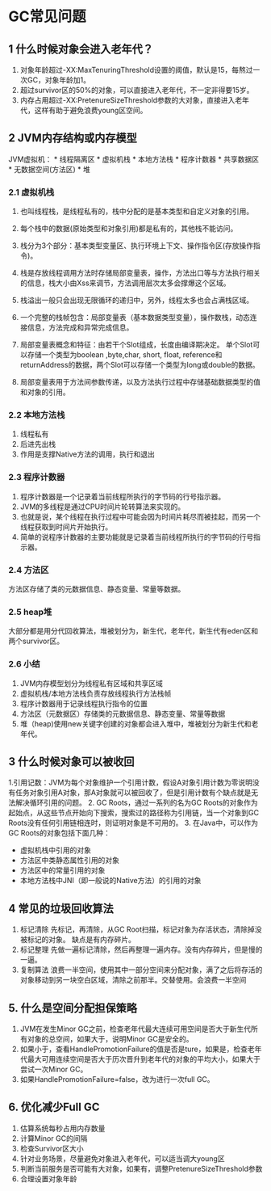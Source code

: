 # GC常见问题

## 1 什么时候对象会进入老年代？
1. 对象年龄超过-XX:MaxTenuringThreshold设置的阈值，默认是15，每熬过一次GC，对象年龄加1。
2. 超过survivor区的50%的对象，可以直接进入老年代，不一定非得要15岁。
3. 内存占用超过-XX:PretenureSizeThreshold参数的大对象，直接进入老年代，这样有助于避免浪费young区空间。

## 2 JVM内存结构或内存模型
JVM虚拟机：
	* 线程隔离区
		* 虚拟机栈
		* 本地方法栈
		* 程序计数器
	* 共享数据区
		* 无数据空间(方法区)
		* 堆
### 2.1 虚拟机栈
1. 也叫线程栈，是线程私有的，栈中分配的是基本类型和自定义对象的引用。
2. 每个栈中的数据(原始类型和对象引用)都是私有的，其他栈不能访问。
3. 栈分为3个部分：基本类型变量区、执行环境上下文、操作指令区(存放操作指令)。

4. 栈是存放线程调用方法时存储局部变量表，操作，方法出口等与方法执行相关的信息，栈大小由Xss来调节，方法调用层次太多会撑爆这个区域。
5. 栈溢出一般只会出现无限循环的递归中，另外，线程太多也会占满栈区域。
6. 一个完整的栈帧包含：局部变量表（基本数据类型变量），操作数栈，动态连接信息，方法完成和异常完成信息。
7. 局部变量表概念和特征：由若干个Slot组成，长度由编译期决定。
单个Slot可以存储一个类型为boolean ,byte,char, short, float, reference和returnAddress的数据，两个Slot可以存储一个类型为long或double的数据。
8. 局部变量表用于方法间参数传递，以及方法执行过程中存储基础数据类型的值和对象的引用。
### 2.2 本地方法栈
1. 线程私有
2. 后进先出栈
3. 作用是支撑Native方法的调用，执行和退出
### 2.3 程序计数器
1. 程序计数器是一个记录着当前线程所执行的字节码的行号指示器。
2. JVM的多线程是通过CPU时间片轮转算法来实现的。
3. 也就是说，某个线程在执行过程中可能会因为时间片耗尽而被挂起，而另一个线程获取到时间片开始执行。
4. 简单的说程序计数器的主要功能就是记录着当前线程所执行的字节码的行号指示器。

### 2.4 方法区
方法区存储了类的元数据信息、静态变量、常量等数据。
### 2.5 heap堆
大部分都是用分代回收算法，堆被划分为，新生代，老年代，新生代有eden区和两个survivor区。
### 2.6 小结
1. JVM内存模型划分为线程私有区域和共享区域
2. 虚拟机栈/本地方法栈负责存放线程执行方法栈帧
3. 程序计数器用于记录线程执行指令的位置
4. 方法区（元数据区）存储类的元数据信息、静态变量、常量等数据
5. 堆（heap)使用new关键字创建的对象都会进入堆中，堆被划分为新生代和老年代。

## 3 什么时候对象可以被收回
1.引用记数：JVM为每个对象维护一个引用计数，假设A对象引用计数为零说明没有任务对象引用A对象，那A对象就可以被回收了，但是引用计数有个缺点就是无法解决循环引用的问题。
2. GC Roots，通过一系列的名为GC Roots的对象作为起始点，从这些节点开始向下搜索，搜索过的路径称为引用链，当一个对象到GC Roots没有任何引用链相连时，则证明对象是不可用的。
3. 在Java中，可以作为GC Roots的对象包括下面几种：
* 虚拟机栈中引用的对象
* 方法区中类静态属性引用的对象
* 方法区中的常量引用的对象
* 本地方法栈中JNI（即一般说的Native方法）的引用的对象

## 4 常见的垃圾回收算法
1. 标记清除
	先标记，再清除，从GC Root扫描，标记对象为存活状态，清除掉没被标记的对象。
	缺点是有内存碎片。
2. 标记整理
	先做一遍标记清除，然后再整理一遍内存。没有内存碎片，但是慢的一逼。
3. 复制算法
	浪费一半空间，使用其中一部分空间来分配对象，满了之后将存活的对象移动到另一块空白区域，清除之前那半。交替使用。会浪费一半空间
## 5. 什么是空间分配担保策略
1. JVM在发生Minor GC之前，检查老年代最大连续可用空间是否大于新生代所有对象的总空间，如果大于，说明Minor GC是安全的。
2. 如果小于，查看HandlePromotionFailure的值是否是ture，如果是，检查老年代最大可用连续空间是否大于历次晋升到老年代的对象的平均大小，如果大于尝试一次Minor GC。
3. 如果HandlePromotionFailure=false，改为进行一次full GC。

## 6. 优化减少Full GC
1. 估算系统每秒占用内存数量
2. 计算Minor GC的间隔
3. 检查Survivor区大小
4. 针对业务场景，尽量避免对象进入老年代，可以适当调大young区
5. 判断当前服务是否可能有大对象，如果有，调整PretenureSizeThreshold参数
6. 合理设置对象年龄
